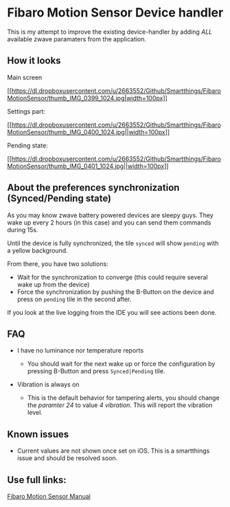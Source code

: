 # Fibaro Motion Sensor Device handler

This is my attempt to improve the existing device-handler by adding *ALL* available zwave paramaters from the application.

## How it looks

Main screen

[[https://dl.dropboxusercontent.com/u/2663552/Github/Smartthings/FibaroMotionSensor/thumb_IMG_0399_1024.jpg|width=100px]]

Settings part:

[[https://dl.dropboxusercontent.com/u/2663552/Github/Smartthings/FibaroMotionSensor/thumb_IMG_0400_1024.jpg||width=100px]]

Pending state:

[[https://dl.dropboxusercontent.com/u/2663552/Github/Smartthings/FibaroMotionSensor/thumb_IMG_0401_1024.jpg||width=100px]]


## About the preferences synchronization (Synced/Pending state)

As you may know zwave battery powered devices are sleepy guys. They wake up every 2 hours (in this case) and you can send them commands during 15s.

Until the device is fully synchronized, the tile ``synced`` will show ``pending`` with a yellow background.

From there, you have two solutions:

- Wait for the synchronization to converge (this could require several wake up from the device)
- Force the synchronization by pushing the B-Button on the device and press on ``pending`` tile in the second after.

If you look at the live logging from the IDE you will see actions been done.

## FAQ

- I have no luminance nor temperature reports
    + You should wait for the next wake up or force the configuration by pressing B-Button and press ``Synced|Pending`` tile.

- Vibration is always on
    + This is the default behavior for tampering alerts, you should change the *paramter 24* to value *4* *vibration*. This will report the vibration level.

## Known issues

- Current values are not shown once set on iOS. This is a smartthings issue and should be resolved soon.

## Use full links:

[Fibaro Motion Sensor Manual](http://www.fibaro.com/manuals/en/Motion-Sensor/Motion-Sensor_EN_5.3.14.pdf)